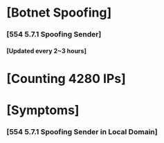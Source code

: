 # [Botnet Spoofing]
### [554 5.7.1 Spoofing Sender]
#### [Updated every 2~3 hours]

# [Counting 4280 IPs]

# [Symptoms] 
###   [554 5.7.1 Spoofing Sender in Local Domain]
